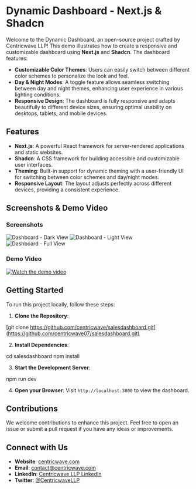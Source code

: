 # Dynamic Dashboard - Next.js & Shadcn

Welcome to the Dynamic Dashboard, an open-source project crafted by Centricwave LLP! This demo illustrates how to create a responsive and customizable dashboard using **Next.js** and **Shadcn**. The dashboard features:

- **Customizable Color Themes**: Users can easily switch between different color schemes to personalize the look and feel.
- **Day & Night Modes**: A toggle feature allows seamless switching between day and night themes, enhancing user experience in various lighting conditions.
- **Responsive Design**: The dashboard is fully responsive and adapts beautifully to different device sizes, ensuring optimal usability on desktops, tablets, and mobile devices.

## Features

- **Next.js**: A powerful React framework for server-rendered applications and static websites.
- **Shadcn**: A CSS framework for building accessible and customizable user interfaces.
- **Theming**: Built-in support for dynamic theming with a user-friendly UI for switching between color schemes and day/night modes.
- **Responsive Layout**: The layout adjusts perfectly across different devices, providing a consistent experience.

## Screenshots & Demo Video

### Screenshots
![Dashboard - Dark View](https://ik.imagekit.io/cw/Git/dark-default-theme.png?updatedAt=1722689360500)
![Dashboard - Light View](https://ik.imagekit.io/cw/Git/192-168-1-5-3000.png?updatedAt=1722689360320)
![Dashboard - Full View](https://ik.imagekit.io/cw/Git/tab-dark-default-theme.png?updatedAt=1722689360251)

### Demo Video
[![Watch the demo video](https://ik.imagekit.io/cw/Git/tab-dark-default-theme.png?updatedAt=1722689360251)](https://www.youtube.com/watch?v=4H6P3Y6c1nc)

## Getting Started

To run this project locally, follow these steps:

1. **Clone the Repository**:

[git clone https://github.com/centricwave/salesdashboard.git](https://github.com/centricwave07/salesdashboard.git)

2. **Install Dependencies**:

cd salesdashboard
npm install

3. **Start the Development Server**:

npm run dev

4. **Open your Browser**: Visit `http://localhost:3000` to view the dashboard.

## Contributions

We welcome contributions to enhance this project. Feel free to open an issue or submit a pull request if you have any ideas or improvements.


## Connect with Us
- **Website**: [centricwave.com](https://centricwave.com)
- **Email**: [contact@centricwave.com](mailto:info@centricwave.com)
- **LinkedIn**: [Centricwave LLP LinkedIn](https://www.linkedin.com/company/centricwave)
- **Twitter**: [@CentricwaveLLP](https://x.com/centricwavedevs)

